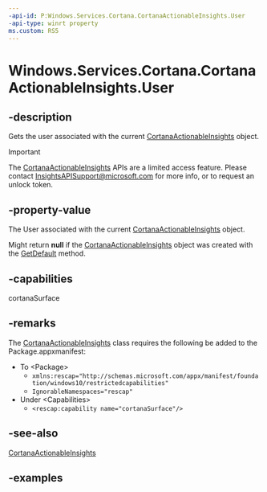 ```yaml
---
-api-id: P:Windows.Services.Cortana.CortanaActionableInsights.User
-api-type: winrt property
ms.custom: RS5
---
```


<!-- Property syntax.
public User User { get; }
-->

# Windows.Services.Cortana.CortanaActionableInsights.User

## -description

Gets the user associated with the current [CortanaActionableInsights](cortanaactionableinsights.md) object.

> [!IMPORTANT]
> The [CortanaActionableInsights](cortanaactionableinsights.md) APIs are a limited access feature. Please contact [InsightsAPISupport@microsoft.com](mailto://InsightsAPISupport@microsoft.com) for more info, or to request an unlock token.

## -property-value

The User associated with the current [CortanaActionableInsights](cortanaactionableinsights.md) object.

Might return **null** if the [CortanaActionableInsights](cortanaactionableinsights.md) object was created with the [GetDefault](cortanaactionableinsgiihts_getdefault.md) method.

## -capabilities

cortanaSurface

## -remarks

The [CortanaActionableInsights](cortanaactionableinsights.md) class requires the following be added to the Package.appxmanifest:

- To \<Package\>
  - `xmlns:rescap="http://schemas.microsoft.com/appx/manifest/foundation/windows10/restrictedcapabilities"`
  - `IgnorableNamespaces="rescap"`
- Under \<Capabilities\>
  - `<rescap:capability name="cortanaSurface"/>`

## -see-also

[CortanaActionableInsights](cortanaactionableinsights.md)

## -examples

